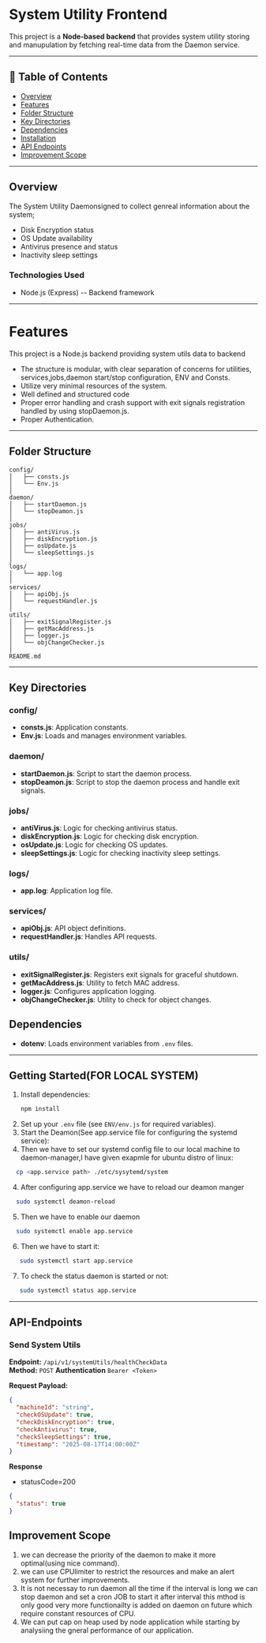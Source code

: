 # System Utility Frontend

This project is a **Node-based backend** that provides system utility storing and manupulation by fetching real-time data from the Daemon service.

---

## 📑 Table of Contents

- [Overview](#overview)
- [Features](#features)
- [Folder Structure](#folder-structure)
- [Key Directories](#key-directories)
- [Dependencies](#dependencies)
- [Installation](#installation)
- [API Endpoints](#api-endpoints)
- [Improvement Scope](#improvement-scope)

---

## Overview

The System Utility Daemonsigned to collect genreal information about the system;

- Disk Encryption status
- OS Update availability
- Antivirus presence and status
- Inactivity sleep settings

### Technologies Used

- Node.js (Express) -- Backend framework

---

# Features

This project is a Node.js backend providing system utils data to backend

- The structure is modular, with clear separation of concerns for utilities, services,jobs,daemon start/stop configuration, ENV and Consts.
- Utilize very minimal resources of the system.
- Well defined and structured code
- Proper error handling and crash support with exit signals registration handled by using stopDaemon.js.
- Proper Authentication.

---

## Folder Structure

```
config/
│   ├── consts.js
│   └── Env.js
│
daemon/
│   ├── startDaemon.js
│   └── stopDeamon.js
│
jobs/
│   ├── antiVirus.js
│   ├── diskEncryption.js
│   ├── osUpdate.js
│   └── sleepSettings.js
│
logs/
│   └── app.log
│
services/
│   ├── apiObj.js
│   └── requestHandler.js
│
utils/
│   ├── exitSignalRegister.js
│   ├── getMacAddress.js
│   ├── logger.js
│   └── objChangeChecker.js
│
README.md
```

---

## Key Directories

### config/

- **consts.js**: Application constants.
- **Env.js**: Loads and manages environment variables.

### daemon/

- **startDaemon.js**: Script to start the daemon process.
- **stopDeamon.js**: Script to stop the daemon process and handle exit signals.

### jobs/

- **antiVirus.js**: Logic for checking antivirus status.
- **diskEncryption.js**: Logic for checking disk encryption.
- **osUpdate.js**: Logic for checking OS updates.
- **sleepSettings.js**: Logic for checking inactivity sleep settings.

### logs/

- **app.log**: Application log file.

### services/

- **apiObj.js**: API object definitions.
- **requestHandler.js**: Handles API requests.

### utils/

- **exitSignalRegister.js**: Registers exit signals for graceful shutdown.
- **getMacAddress.js**: Utility to fetch MAC address.
- **logger.js**: Configures application logging.
- **objChangeChecker.js**: Utility to check for object changes.

## Dependencies

- **dotenv**: Loads environment variables from `.env` files.

---

## Getting Started(FOR LOCAL SYSTEM)

1. Install dependencies:
   ```bash
   npm install
   ```
2. Set up your `.env` file (see `ENV/env.js` for required variables).
3. Start the Deamon(See app.service file for configuring the systemd service):
4. Then we have to set our systemd config file to our local machine to daemon-manager,I have given exapmle for ubuntu distro of linux:

```bash
  cp <app.service path> ./etc/sysytemd/system
```

4. After configuring app.service we have to reload our deamon manger

```bash
  sudo systemctl deamon-reload
```

5. Then we have to enable our daemon

```bash
  sudo systemctl enable app.service
```

6. Then we have to start it:

```bash
   sudo systemctl start app.service
```

7. To check the status daemon is started or not:

```bash
   sudo systemctl status app.service
```

---

## API-Endpoints

### Send System Utils

**Endpoint:** `/api/v1/systemUtils/healthCheckData`  
**Method:** `POST`
**Authentication** `Bearer <Token>`

**Request Payload:**

```json
{
  "machineId": "string",
  "checkOSUpdate": true,
  "checkDiskEncryption": true,
  "checkAntivirus": true,
  "checkSleepSettings": true,
  "timestamp": "2025-08-17T14:00:00Z"
}
```

**Response**

- statusCode=200

```json
{
  "status": true
}
```

## Improvement Scope

1. we can decrease the priority of the daemon to make it more optimal(using nice command).
2. we can use CPUlimiter to restrict the resources and make an alert system for further improvements.
3. It is not necessay to run daemon all the time if the interval is long we can stop daemon and set a cron JOB to start it after interval this mthod is only good very more functionailty is added on daemon on future which require constant resources of CPU.
4. We can put cap on heap used by node application while starting by analysiing the gneral performance of our application.
